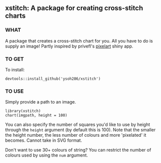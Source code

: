 ## xstitch: A package for creating cross-stitch charts

### WHAT
A package that creates a cross-stitch chart for you. All you have to do is supply an image!
Partly inspired by privefl's [pixelart](https://github.com/privefl/pixelart) shiny app.

### TO GET

To install:

```{r}
devtools::install_github('ysoh286/xstitch')
```

### TO USE

Simply provide a path to an image.

```{r}
library(xstitch)
chart(imgpath, height = 100)
```

You can also specify the number of squares you'd like to use by height through the `height` argument (by default this is 100).
Note that the smaller the height number, the less number of colours and more 'pixelated' it becomes. Cannot take in SVG format.

Don't want to use 30+ colours of string?
You can restrict the number of colours used by using the `num` argument.
